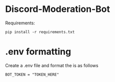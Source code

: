 # Discord-Moderation-Bot

Requirements:
```
pip install -r requirements.txt
```
# .env formatting

Create a .env file and format the is as follows

```
BOT_TOKEN = "TOKEN_HERE"
```
